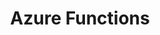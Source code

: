 ---
title: 'Azure Functions'
name: 'Azure Functions'

content_type: plugin

publisher: kong-inc
description: ''


products:
    - gateway

works_on:
    - on-prem
    - konnect


# topologies:
#    - hybrid
#    - db-less
#    - traditional
---
